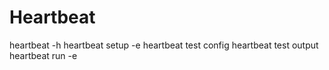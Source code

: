# Heartbeat

heartbeat -h
heartbeat setup -e
heartbeat test config
heartbeat test output
heartbeat run -e
